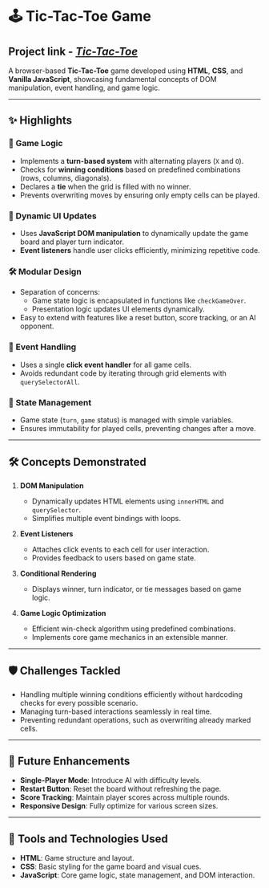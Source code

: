 # 🕹️ Tic-Tac-Toe Game

## Project link - [*Tic-Tac-Toe*](https://tictactoeforsure.netlify.app/)

A browser-based **Tic-Tac-Toe** game developed using **HTML**, **CSS**, and **Vanilla JavaScript**, showcasing fundamental concepts of DOM manipulation, event handling, and game logic.

---

## ✨ Highlights

### 🧩 Game Logic
- Implements a **turn-based system** with alternating players (`X` and `O`).
- Checks for **winning conditions** based on predefined combinations (rows, columns, diagonals).
- Declares a **tie** when the grid is filled with no winner.
- Prevents overwriting moves by ensuring only empty cells can be played.

### 🔄 Dynamic UI Updates
- Uses **JavaScript DOM manipulation** to dynamically update the game board and player turn indicator.
- **Event listeners** handle user clicks efficiently, minimizing repetitive code.

### 🛠 Modular Design
- Separation of concerns:
  - Game state logic is encapsulated in functions like `checkGameOver`.
  - Presentation logic updates UI elements dynamically.
- Easy to extend with features like a reset button, score tracking, or an AI opponent.

### 🚦 Event Handling
- Uses a single **click event handler** for all game cells.
- Avoids redundant code by iterating through grid elements with `querySelectorAll`.

### 🧪 State Management
- Game state (`turn`, `game` status) is managed with simple variables.
- Ensures immutability for played cells, preventing changes after a move.

---

## 🛠 Concepts Demonstrated

1. **DOM Manipulation**
   - Dynamically updates HTML elements using `innerHTML` and `querySelector`.
   - Simplifies multiple event bindings with loops.

2. **Event Listeners**
   - Attaches click events to each cell for user interaction.
   - Provides feedback to users based on game state.

3. **Conditional Rendering**
   - Displays winner, turn indicator, or tie messages based on game logic.

4. **Game Logic Optimization**
   - Efficient win-check algorithm using predefined combinations.
   - Implements core game mechanics in an extensible manner.

---

## 🛡 Challenges Tackled
- Handling multiple winning conditions efficiently without hardcoding checks for every possible scenario.
- Managing turn-based interactions seamlessly in real time.
- Preventing redundant operations, such as overwriting already marked cells.

---

## 🚀 Future Enhancements
- **Single-Player Mode**: Introduce AI with difficulty levels.
- **Restart Button**: Reset the board without refreshing the page.
- **Score Tracking**: Maintain player scores across multiple rounds.
- **Responsive Design**: Fully optimize for various screen sizes.

---

## 🔧 Tools and Technologies Used
- **HTML**: Game structure and layout.
- **CSS**: Basic styling for the game board and visual cues.
- **JavaScript**: Core game logic, state management, and DOM interaction.
